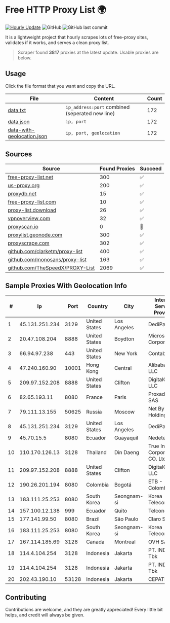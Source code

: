 
# Free HTTP Proxy List 🌍

[![Hourly Update](https://github.com/mertguvencli/http-proxy-list/actions/workflows/main.yml/badge.svg?branch=main)](https://github.com/mertguvencli/http-proxy-list/actions/workflows/main.yml)
![GitHub](https://img.shields.io/github/license/mertguvencli/http-proxy-list)
![GitHub last commit](https://img.shields.io/github/last-commit/mertguvencli/http-proxy-list)

It is a lightweight project that hourly scrapes lots of free-proxy sites, validates if it works, and serves a clean proxy list.


> Scraper found **3817** proxies at the latest update. Usable proxies are below.

## Usage

Click the file format that you want and copy the URL.


|File|Content|Count|
|----|-------|-----|
|[data.txt](https://raw.githubusercontent.com/mertguvencli/http-proxy-list/main/proxy-list/data.txt)|`ip_address:port` combined (seperated new line)|172|
|[data.json](https://raw.githubusercontent.com/mertguvencli/http-proxy-list/main/proxy-list/data.json)|`ip, port`|172|
|[data-with-geolocation.json](https://raw.githubusercontent.com/mertguvencli/http-proxy-list/main/proxy-list/data-with-geolocation.json)|`ip, port, geolocation`|172|

## Sources

|Source|Found Proxies|Succeed|
|------|-------------|-------|
|[free-proxy-list.net](https://free-proxy-list.net)|300|✅|
|[us-proxy.org](https://www.us-proxy.org)|200|✅|
|[proxydb.net](http://proxydb.net)|15|✅|
|[free-proxy-list.com](https://free-proxy-list.com/?page=&port=&type%5B%5D=http&type%5B%5D=https&up_time=0&search=Search)|10|✅|
|[proxy-list.download](https://www.proxy-list.download/HTTP)|26|✅|
|[vpnoverview.com](https://vpnoverview.com/privacy/anonymous-browsing/free-proxy-servers)|32|✅|
|[proxyscan.io](https://www.proxyscan.io)|0|🚫|
|[proxylist.geonode.com](https://proxylist.geonode.com/api/proxy-list?limit=300&page=1&sort_by=lastChecked&sort_type=desc&protocols=http,https)|300|✅|
|[proxyscrape.com](https://api.proxyscrape.com/v2/?request=displayproxies&protocol=http&timeout=10000&country=all&ssl=all&anonymity=all)|302|✅|
|[github.com/clarketm/proxy-list](https://raw.githubusercontent.com/clarketm/proxy-list/master/proxy-list-raw.txt)|400|✅|
|[github.com/monosans/proxy-list](https://raw.githubusercontent.com/monosans/proxy-list/main/proxies/http.txt)|163|✅|
|[github.com/TheSpeedX/PROXY-List](https://raw.githubusercontent.com/TheSpeedX/PROXY-List/master/http.txt)|2069|✅|


## Sample Proxies With Geolocation Info

|#|Ip|Port|Country|City|Internet Service Provider|
|-|--|----|-------|----|-------------------------|
|1|45.131.251.234|3129|United States|Los Angeles|DediPath|
|2|20.47.108.204|8888|United States|Boydton|Microsoft Corporation|
|3|66.94.97.238|443|United States|New York|Contabo Inc.|
|4|47.240.160.90|10001|Hong Kong|Central|Alibaba.com LLC|
|5|209.97.152.208|8888|United States|Clifton|DigitalOcean, LLC|
|6|82.65.193.11|8080|France|Paris|Proxad / Free SAS|
|7|79.111.13.155|50625|Russia|Moscow|Net By Net Holding LLC|
|8|45.131.251.234|3129|United States|Los Angeles|DediPath|
|9|45.70.15.5|8080|Ecuador|Guayaquil|Nedetel S.A.|
|10|110.170.126.13|3128|Thailand|Din Daeng|True Internet Corporation CO. Ltd.|
|11|209.97.152.208|8888|United States|Clifton|DigitalOcean, LLC|
|12|190.26.201.194|8080|Colombia|Bogotá|ETB - Colombia|
|13|183.111.25.253|8080|South Korea|Seongnam-si|Korea Telecom|
|14|157.100.12.138|999|Ecuador|Quito|Telconet S.A|
|15|177.141.99.50|8080|Brazil|São Paulo|Claro S.A.|
|16|183.111.25.253|8080|South Korea|Seongnam-si|Korea Telecom|
|17|167.114.185.69|3128|Canada|Montreal|OVH SAS|
|18|114.4.104.254|3128|Indonesia|Jakarta|PT. INDOSAT Tbk|
|19|114.4.104.254|3128|Indonesia|Jakarta|PT. INDOSAT Tbk|
|20|202.43.190.10|53128|Indonesia|Jakarta|CEPATNET|



## Contributing

Contributions are welcome, and they are greatly appreciated! Every
little bit helps, and credit will always be given.


